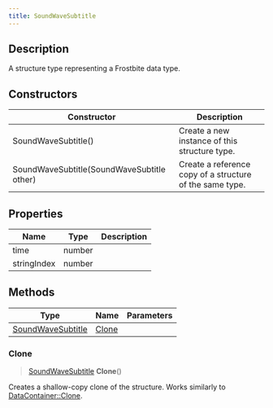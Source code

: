 ```yaml
---
title: SoundWaveSubtitle
---
```

## Description

A structure type representing a Frostbite data type.

## Constructors

| Constructor                                | Description                                              |
| ------------------------------------------ | -------------------------------------------------------- |
| SoundWaveSubtitle()                        | Create a new instance of this structure type.            |
| SoundWaveSubtitle(SoundWaveSubtitle other) | Create a reference copy of a structure of the same type. |

## Properties

| Name        | Type   | Description |
| ----------- | ------ | ----------- |
| time        | number |             |
| stringIndex | number |             |

## Methods

| Type                                   | Name            | Parameters |
| -------------------------------------- | --------------- | ---------- |
| [SoundWaveSubtitle](SoundWaveSubtitle) | [Clone](#clone) |            |

### Clone

> [SoundWaveSubtitle](SoundWaveSubtitle) **Clone**()

Creates a shallow-copy clone of the structure. Works similarly to [DataContainer::Clone](/vext/ref/shared/class/datacontainer#clone).
